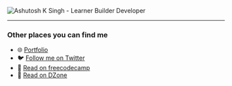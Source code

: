 
![Ashutosh K Singh - Learner Builder Developer](https://github.com/lelouchB/lelouchB/assets/45850882/e31cb8e2-2624-4cb5-944b-9f982dc61dc8)

<hr />
 
 

### Other places you can find me

* 🌐  [Portfolio](https://ashutoshksingh.dev)
* 🐦 [Follow me on Twitter](https://twitter.com/noharashutosh)
* 📖 [Read on freecodecamp](https://www.freecodecamp.org/news/author/ashutosh/)
* 📖 [Read on DZone](https://dzone.com/users/3800520/lelouchb.html)
